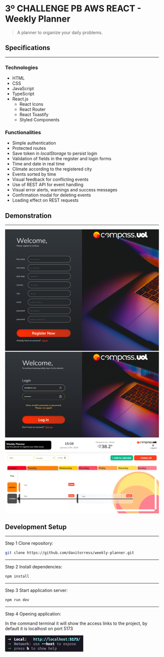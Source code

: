 # 3º CHALLENGE PB AWS REACT - Weekly Planner

> A planner to organize your daily problems.

## Specifications

---

### Technologies

- HTML
- CSS
- JavaScript
- TypeScript
- React.js
  - React Icons
  - React Router
  - React Toastify
  - Styled Components

### Functionalities

- Simple authentication
- Protected routes
- Save token in _localStorage_ to persist login
- Validation of fields in the register and login forms
- Time and date in real time
- Climate according to the registered city
- Events sorted by time
- Visual feedback for conflicting events
- Use of REST API for event handling
- Visual error alerts, warnings and success messages
- Confirmation modal for deleting events
- Loading effect on REST requests

## Demonstration

---

<img src="./src/assets/demo/register_page.png" alt="register page" />
<img src="./src/assets/demo/login_invalid.png" alt="login invalid" />
<img src="./src/assets/demo/planner_invalid.png" alt="planner invalid" />

## Development Setup

---

Step 1
Clone repository:

```bash
git clone https://github.com/davitorress/weekly-planner.git
```

---

Step 2
Install dependencies:

```bash
npm install
```

---

Step 3
Start application server:

```bash
npm run dev
```

---

Step 4
Opening application:

In the command terminal it will show the access links to the project, by default it is localhost on port 5173

<img src="./src/assets/demo/server_start.png" alt="server started" />
